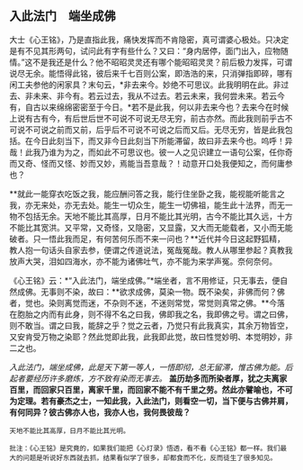 ##  入此法门　端坐成佛

大士《心王铭》，乃是直指此我，痛快发挥而不肯隐密，真可谓婆心极处。只决定是有不见其形两句，试问此有字有些什么？又曰：“身内居停，面门出入，应物随情。”这不是我还是什么？他不昭昭灵灵还有哪个能昭昭灵灵？前后极力发挥，可谓说尽无余。能悟得此铭，彼后来千七百则公案，即浩浩的来，只消弹指即碎，哪有闲工夫参他的闲家具？末句云，*非去来今。妙绝不可思议。此我明明在此。非过去、非未来、非今有。若云过去，我从不过去。若云未来，我何尝未来。若云今有，自古以来绵绵密密至于今日。*若不是此我，何以非去来今也？去来今在时候上说有古有今，有后世后世不可说不可说无尽无穷，前古亦然。而此我则前乎古不可说不可说之前而又前，后乎后不可说不可说之后而又后。无尽无穷，皆是此我包括。在今日此刻当下，而又非今日此刻当下所能滞留，故曰非去来今也。呜呼！异哉！此我乃谁为为之，而如此不可思议也。彼一人之见识建立一语句公案，任你奇而又奇、怪而又怪、妙而又妙，焉能当吾意哉？！动意开口处我便知之，而何庸参也？

**就此一能穿衣吃饭之我，能应酬问答之我，能行住坐卧之我，能视能听能言之我，亦无来处，亦无去处。能生一切众生，能生一切佛祖，能生此十法界，而无一物不包括无余。天地不能比其高厚，日月不能比其光明，古今不能比其久远，十方不能比其宽洪。又平常，又奇怪，又隐密，又显露，又大而无能载者，又小而无能破者。只一悟此我而足，有何苦何乐而不来一问也？**近代并今日这起野狐精，教人抱一句话头自家去参，便谓之传道说法，冤哉冤哉。教人从哪里参起？真教我放声大哭，泪如四海水，亦不能为诸佛吐气，亦不能为来学声冤。奈何奈何。

《心王铭》云：*“入此法门，端坐成佛。”*端坐者，言不用修证，只无事去，便自然成佛。无事则不染，故曰：**欲求成佛，莫染一物。既不染矣，非佛而何？佛者，觉也。染则离觉而迷，不杂则不迷，不迷则常觉，常觉则真常之佛。**今落在胞胎之内而有此身，则不得不名之曰我，佛即我之名，我即佛之号。谓之曰佛，则不敢当。谓之曰我，能辞之乎？觉之云者，乃觉只有此我真实，其余万物皆空，又安肯受万物之染耶？然此觉即此我，此我即此觉，故曰性觉妙明、本觉明妙，非二之也。

*入此法门，端坐成佛，此是天下第一等人，一悟即彻，总无留滞，惟古佛为能。后起者要经历许多磨炼，方不致有染而无事去。* **盖历劫多而所染者厚，犹之夫离家百里，而回家只百里，离家千里，而回家不能不有千里之劳。然此亦譬喻也，不可为定理。若有豪杰之士，一知此我，入此法门，则看空一切，当下便与古佛并肩，有何同异？彼古佛亦人也，我亦人也，我何畏彼哉？**

```yang
天地不能比其高厚，日月不能比其光明。
```

```xu
批注：《心王铭》是究竟的，如果我们能把《心灯录》悟透，看不看《心王铭》都一样。我们最大的问题是听说好东西就去抓，结果看似学了很多，却都食而不化，反而徒生了很多知见。
```
